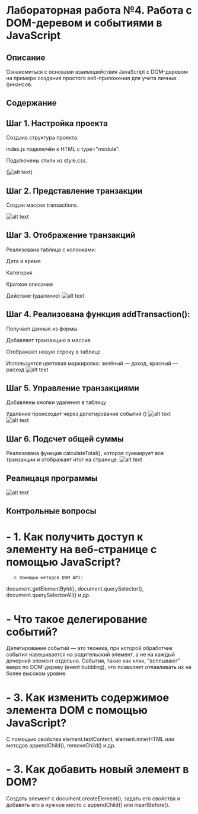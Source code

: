 # Лабораторная работа №4. Работа с DOM-деревом и событиями в JavaScript

##  Описание

Ознакомиться с основами взаимодействия JavaScript с DOM-деревом на примере создания простого веб-приложения для учета личных финансов.

##  Содержание
## Шаг 1. Настройка проекта
Создана структура проекта.

index.js подключён к HTML с type="module".

Подключены стили из style.css.

(![alt text](image.png))

## Шаг 2. Представление транзакции

Создан массив transactions.

![alt text](image-1.png)
## Шаг 3. Отображение транзакций
Реализована таблица с колонками:

Дата и время

Категория

Краткое описание

Действие (удаление)
![alt text](image-2.png)

## Шаг 4. Реализована функция addTransaction():

Получает данные из формы

Добавляет транзакцию в массив

Отображает новую строку в таблице

Используется цветовая маркировка: зелёный — доход, красный — расход
![alt text](image-3.png)
## Шаг 5. Управление транзакциями
Добавлены кнопки удаления в таблицу

Удаление происходит через делегирование событий (<table>)
![alt text](image-5.png)
![alt text](image-6.png)

## Шаг 6. Подсчет общей суммы
Реализована функция calculateTotal(), которая суммирует все транзакции и отображает итог на странице.
![alt text](image-7.png)

## Реалицаця программы
![alt text](image-8.png)

## Контрольные вопросы
# - 1. Как получить доступ к элементу на веб-странице с помощью JavaScript?
        
       С помощью методов DOM API:
document.getElementById(), document.querySelector(), document.querySelectorAll() и др.

# - Что такое делегирование событий?

  Делегирование событий — это техника, при которой обработчик события навешивается на родительский элемент, а не на каждый дочерний элемент отдельно. События, такие как клик, "всплывают" вверх по DOM-дереву (event bubbling), что позволяет отлавливать их на более высоком уровне.

# - 3. Как изменить содержимое элемента DOM с помощью JavaScript?

С помощью свойства element.textContent, element.innerHTML или методов appendChild(), removeChild() и др.

# - 3. Как добавить новый элемент в DOM? 

Создать элемент с document.createElement(), задать его свойства и добавить его в нужное место с appendChild() или insertBefore().

